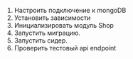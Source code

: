 1. Настроить подключение к mongoDB
2. Установить зависимости
3. Инициализировать модуль Shop
4. Запустить миграцию.
5. Запустить сидер.
6. Проверить тестовый api endpoint
